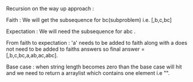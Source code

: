 Recursion on the way up approach :

Faith : We will get the subsequence for bc(subproblem) i.e. [,b,c,bc]

Expectation : We will need the subsequence for abc .

From faith to expectation : 'a' needs to be added to faith along with a does not need to be added to faiths answers so final answer = [,b,c,bc,a,ab,ac,abc].

Base case : when string length becomes zero than the base case will hit and we need to return a arraylist which contains one element i.e "".
